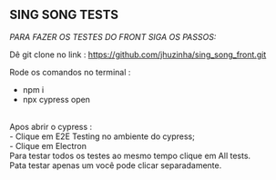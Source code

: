 ## SING SONG TESTS 

*PARA FAZER OS TESTES DO FRONT SIGA OS PASSOS:* 

Dê git clone no link :  https://github.com/jhuzinha/sing_song_front.git

Rode os comandos no terminal :
- npm i
- npx cypress open
</br> 
Apos abrir o cypress :
</br> 
- Clique em E2E Testing no ambiente do cypress; </br> 
- Clique em Electron </br> 
Para testar todos os testes ao mesmo tempo clique em All tests.
</br> 
Pata testar apenas um você pode clicar separadamente.
